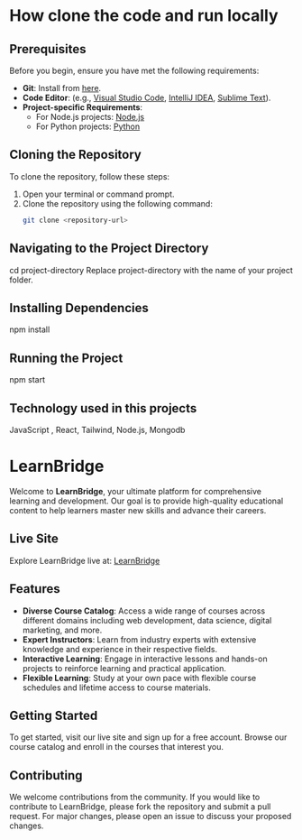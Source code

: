 # How clone the code and run locally
## Prerequisites
Before you begin, ensure you have met the following requirements:
- **Git**: Install from [here](https://git-scm.com/book/en/v2/Getting-Started-Installing-Git).
- **Code Editor**: (e.g., [Visual Studio Code](https://code.visualstudio.com/), [IntelliJ IDEA](https://www.jetbrains.com/idea/), [Sublime Text](https://www.sublimetext.com/)).
- **Project-specific Requirements**: 
  - For Node.js projects: [Node.js](https://nodejs.org/)
  - For Python projects: [Python](https://www.python.org/)

## Cloning the Repository
To clone the repository, follow these steps:

1. Open your terminal or command prompt.
2. Clone the repository using the following command:
   ```bash
   git clone <repository-url>
   
## Navigating to the Project Directory
cd project-directory
Replace project-directory with the name of your project folder.

## Installing Dependencies
npm install

## Running the Project
npm start

## Technology used in this projects
JavaScript , React, Tailwind, Node.js, Mongodb

# LearnBridge

Welcome to **LearnBridge**, your ultimate platform for comprehensive learning and development. Our goal is to provide high-quality educational content to help learners master new skills and advance their careers.

## Live Site

Explore LearnBridge live at: [LearnBridge](https://learnbridge-11de6.web.app/)

## Features

- **Diverse Course Catalog**: Access a wide range of courses across different domains including web development, data science, digital marketing, and more.
- **Expert Instructors**: Learn from industry experts with extensive knowledge and experience in their respective fields.
- **Interactive Learning**: Engage in interactive lessons and hands-on projects to reinforce learning and practical application.
- **Flexible Learning**: Study at your own pace with flexible course schedules and lifetime access to course materials.

## Getting Started

To get started, visit our live site and sign up for a free account. Browse our course catalog and enroll in the courses that interest you.

## Contributing

We welcome contributions from the community. If you would like to contribute to LearnBridge, please fork the repository and submit a pull request. For major changes, please open an issue to discuss your proposed changes.
